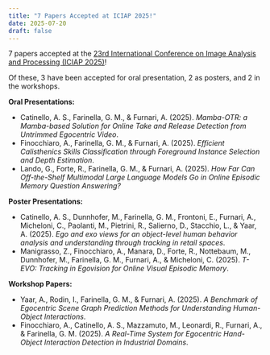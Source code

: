```yaml
---
title: "7 Papers Accepted at ICIAP 2025!"
date: 2025-07-20
draft: false
---
```


7 papers accepted at the <a href="https://www.iciap.org/">23rd International Conference on Image Analysis and Processing (ICIAP 2025)</a>!

Of these, 3 have been accepted for oral presentation, 2 as posters, and 2 in the workshops.

**Oral Presentations:**
<ul>
    <li>Catinello, A. S., Farinella, G. M., & Furnari, A. (2025). <i>Mamba-OTR: a Mamba-based Solution for Online Take and Release Detection from Untrimmed Egocentric Video</i>.</li>
    <li>Finocchiaro, A., Farinella, G. M., & Furnari, A. (2025). <i>Efficient Calisthenics Skills Classification through Foreground Instance Selection and Depth Estimation</i>.</li>
    <li>Lando, G., Forte, R., Farinella, G. M., & Furnari, A. (2025). <i>How Far Can Off-the-Shelf Multimodal Large Language Models Go in Online Episodic Memory Question Answering?</i></li>
</ul>

**Poster Presentations:**
<ul>
    <li>Catinello, A. S., Dunnhofer, M., Farinella, G. M., Frontoni, E., Furnari, A., Micheloni, C., Paolanti, M., Pietrini, R., Salierno, D., Stacchio, L., & Yaar, A. (2025). <i>Ego and exo views for an object-level human behavior analysis and understanding through tracking in retail spaces</i>.</li>
    <li>Manigrasso, Z., Finocchiaro, A., Manara, D., Forte, R., Nottebaum, M., Dunnhofer, M., Farinella, G. M., Furnari, A., & Micheloni, C. (2025). <i>T-EVO: Tracking in Egovision for Online Visual Episodic Memory</i>.</li>
</ul>

**Workshop Papers:**
<ul>
    <li>Yaar, A., Rodin, I., Farinella, G. M., & Furnari, A. (2025). <i>A Benchmark of Egocentric Scene Graph Prediction Methods for Understanding Human-Object Interactions</i>.</li>
    <li>Finocchiaro, A., Catinello, A. S., Mazzamuto, M., Leonardi, R., Furnari, A., & Farinella, G. M. (2025). <i>A Real-Time System for Egocentric Hand-Object Interaction Detection in Industrial Domains</i>.</li>
</ul>
